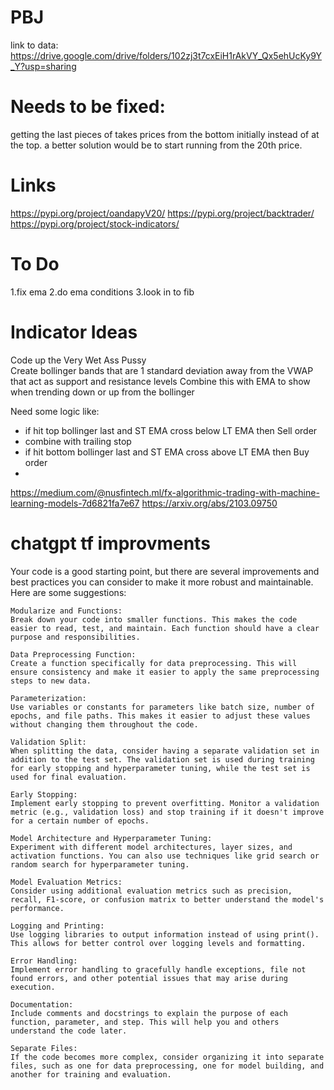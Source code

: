 # PBJ

link to data: https://drive.google.com/drive/folders/102zj3t7cxEiH1rAkVY_Qx5ehUcKy9Y_Y?usp=sharing

# Needs to be fixed:
getting the last pieces of takes prices from the bottom initially instead of at the top. a better solution would be to start running from the 20th price.


# Links
https://pypi.org/project/oandapyV20/
https://pypi.org/project/backtrader/
https://pypi.org/project/stock-indicators/

# To Do
1.fix ema
2.do ema conditions 
3.look in to fib

# Indicator Ideas
Code up the Very Wet Ass Pussy  
Create bollinger bands that are 1 standard deviation away from the VWAP that act as support and resistance levels 
Combine this with  EMA to show when trending down or  up from the bollinger 

Need some logic like:
- if hit top bollinger last and ST EMA cross below LT EMA then Sell order
- combine with trailing stop
- if hit bottom bollinger last and ST EMA cross above LT EMA then Buy order
- 
https://medium.com/@nusfintech.ml/fx-algorithmic-trading-with-machine-learning-models-7d6821fa7e67
https://arxiv.org/abs/2103.09750

# chatgpt tf improvments

Your code is a good starting point, but there are several improvements and best practices you can consider to make it more robust and maintainable. Here are some suggestions:

    Modularize and Functions:
    Break down your code into smaller functions. This makes the code easier to read, test, and maintain. Each function should have a clear purpose and responsibilities.

    Data Preprocessing Function:
    Create a function specifically for data preprocessing. This will ensure consistency and make it easier to apply the same preprocessing steps to new data.

    Parameterization:
    Use variables or constants for parameters like batch size, number of epochs, and file paths. This makes it easier to adjust these values without changing them throughout the code.

    Validation Split:
    When splitting the data, consider having a separate validation set in addition to the test set. The validation set is used during training for early stopping and hyperparameter tuning, while the test set is used for final evaluation.

    Early Stopping:
    Implement early stopping to prevent overfitting. Monitor a validation metric (e.g., validation loss) and stop training if it doesn't improve for a certain number of epochs.

    Model Architecture and Hyperparameter Tuning:
    Experiment with different model architectures, layer sizes, and activation functions. You can also use techniques like grid search or random search for hyperparameter tuning.

    Model Evaluation Metrics:
    Consider using additional evaluation metrics such as precision, recall, F1-score, or confusion matrix to better understand the model's performance.

    Logging and Printing:
    Use logging libraries to output information instead of using print(). This allows for better control over logging levels and formatting.

    Error Handling:
    Implement error handling to gracefully handle exceptions, file not found errors, and other potential issues that may arise during execution.

    Documentation:
    Include comments and docstrings to explain the purpose of each function, parameter, and step. This will help you and others understand the code later.

    Separate Files:
    If the code becomes more complex, consider organizing it into separate files, such as one for data preprocessing, one for model building, and another for training and evaluation.
